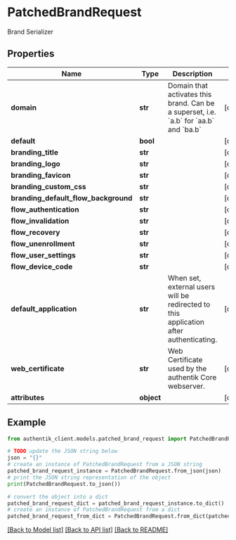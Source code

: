 # PatchedBrandRequest

Brand Serializer

## Properties

Name | Type | Description | Notes
------------ | ------------- | ------------- | -------------
**domain** | **str** | Domain that activates this brand. Can be a superset, i.e. &#x60;a.b&#x60; for &#x60;aa.b&#x60; and &#x60;ba.b&#x60; | [optional] 
**default** | **bool** |  | [optional] 
**branding_title** | **str** |  | [optional] 
**branding_logo** | **str** |  | [optional] 
**branding_favicon** | **str** |  | [optional] 
**branding_custom_css** | **str** |  | [optional] 
**branding_default_flow_background** | **str** |  | [optional] 
**flow_authentication** | **str** |  | [optional] 
**flow_invalidation** | **str** |  | [optional] 
**flow_recovery** | **str** |  | [optional] 
**flow_unenrollment** | **str** |  | [optional] 
**flow_user_settings** | **str** |  | [optional] 
**flow_device_code** | **str** |  | [optional] 
**default_application** | **str** | When set, external users will be redirected to this application after authenticating. | [optional] 
**web_certificate** | **str** | Web Certificate used by the authentik Core webserver. | [optional] 
**attributes** | **object** |  | [optional] 

## Example

```python
from authentik_client.models.patched_brand_request import PatchedBrandRequest

# TODO update the JSON string below
json = "{}"
# create an instance of PatchedBrandRequest from a JSON string
patched_brand_request_instance = PatchedBrandRequest.from_json(json)
# print the JSON string representation of the object
print(PatchedBrandRequest.to_json())

# convert the object into a dict
patched_brand_request_dict = patched_brand_request_instance.to_dict()
# create an instance of PatchedBrandRequest from a dict
patched_brand_request_from_dict = PatchedBrandRequest.from_dict(patched_brand_request_dict)
```
[[Back to Model list]](../README.md#documentation-for-models) [[Back to API list]](../README.md#documentation-for-api-endpoints) [[Back to README]](../README.md)


